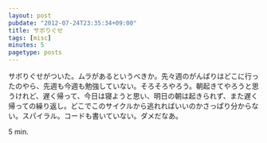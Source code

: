 ```yaml
---
layout: post
pubdate: "2012-07-24T23:35:34+09:00"
title: サボりぐせ
tags: [misc]
minutes: 5
pagetype: posts
---
```

サボりぐせがついた。ムラがあるというべきか。先々週のがんばりはどこに行ったのやら、先週も今週も勉強していない。そろそろやろう。朝起きてやろうと思うけれど、遅く帰って、今日は寝ようと思い、明日の朝は起きられず、また遅く帰っての繰り返し。どこでこのサイクルから逃れればいいのかさっぱり分からない。スパイラル。コードも書いていない。ダメだなあ。

5 min.

